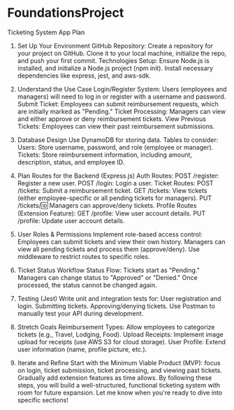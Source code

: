 # FoundationsProject
Ticketing System App Plan


1. Set Up Your Environment
GitHub Repository:
Create a repository for your project on GitHub.
Clone it to your local machine, initialize the repo, and push your first commit.
Technologies Setup:
Ensure Node.js is installed, and initialize a Node.js project (npm init).
Install necessary dependencies like express, jest, and aws-sdk.

2. Understand the Use Case
Login/Register System: Users (employees and managers) will need to log in or register with a username and password.
Submit Ticket: Employees can submit reimbursement requests, which are initially marked as "Pending."
Ticket Processing: Managers can view and either approve or deny reimbursement tickets.
View Previous Tickets: Employees can view their past reimbursement submissions.

3. Database Design
Use DynamoDB for storing data.
Tables to consider:
Users: Store username, password, and role (employee or manager).
Tickets: Store reimbursement information, including amount, description, status, and employee ID.

4. Plan Routes for the Backend (Express.js)
Auth Routes:
POST /register: Register a new user.
POST /login: Login a user.
Ticket Routes:
POST /tickets: Submit a reimbursement ticket.
GET /tickets: View tickets (either employee-specific or all pending tickets for managers).
PUT /tickets/:id: Managers can approve/deny tickets.
Profile Routes (Extension Feature):
GET /profile: View user account details.
PUT /profile: Update user account details.

5. User Roles & Permissions
Implement role-based access control:
Employees can submit tickets and view their own history.
Managers can view all pending tickets and process them (approve/deny).
Use middleware to restrict routes to specific roles.

6. Ticket Status Workflow
Status Flow:
Tickets start as "Pending."
Managers can change status to "Approved" or "Denied."
Once processed, the status cannot be changed again.

7. Testing (Jest)
Write unit and integration tests for:
User registration and login.
Submitting tickets.
Approving/denying tickets.
Use Postman to manually test your API during development.

8. Stretch Goals
Reimbursement Types: Allow employees to categorize tickets (e.g., Travel, Lodging, Food).
Upload Receipts: Implement image upload for receipts (use AWS S3 for cloud storage).
User Profile: Extend user information (name, profile picture, etc.).

9. Iterate and Refine
Start with the Minimum Viable Product (MVP): focus on login, ticket submission, ticket processing, and viewing past tickets.
Gradually add extension features as time allows.
By following these steps, you will build a well-structured, functional ticketing system with room for future expansion. Let me know when you're ready to dive into specific sections!
